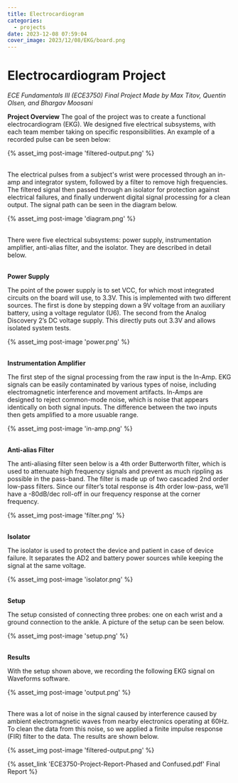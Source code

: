 ```yaml
---
title: Electrocardiogram
categories:
  - projects
date: 2023-12-08 07:59:04
cover_image: 2023/12/08/EKG/board.png
---
```


# Electrocardiogram Project 
*ECE Fundamentals III (ECE3750) Final Project*
*Made by Max Titov, Quentin Olsen, and Bhargav Moosani*


**Project Overview**
The goal of the project was to create a functional electrocardiogram (EKG). We designed five electrical subsystems, with each team member taking on specific responsibilities. An example of a recorded pulse can be seen below:  

{% asset_img post-image 'filtered-output.png' %}

<br/>The electrical pulses from a subject's wrist were processed through an in-amp and integrator system, followed by a filter to remove high frequencies. The filtered signal then passed through an isolator for protection against electrical failures, and finally underwent digital signal processing for a clean output. The signal path can be seen in the diagram below.  

{% asset_img post-image 'diagram.png' %}

<br/>There were five electrical subsystems: power supply, instrumentation amplifier, anti-alias filter, and the isolator. They are described in detail below.  <br/><br/>

**Power Supply**

The point of the power supply is to set VCC, for which most integrated circuits on the board will use, to 3.3V. This is implemented with two different sources. The first is done by stepping down a 9V voltage from an auxiliary battery, using a voltage regulator (U6). The second from the Analog Discovery 2’s DC voltage supply. This directly puts out 3.3V and allows isolated system tests.

{% asset_img post-image 'power.png' %}
<br/><br/>

**Instrumentation Amplifier**

The first step of the signal processing from the raw input is the In-Amp. EKG signals can be easily contaminated by various types of noise, including electromagnetic interference and movement artifacts. In-Amps are designed to reject common-mode noise, which is noise that appears identically on both signal inputs. The difference between the two inputs then gets amplified to a more usuable range.

{% asset_img post-image 'in-amp.png' %}
<br/><br/>

**Anti-alias Filter**

The anti-aliasing filter seen below is a 4th order Butterworth filter, which is used to attenuate high frequency signals and prevent as much rippling as possible in the pass-band. The filter is made up of two cascaded 2nd order low-pass filters. Since our filter’s total response is 4th order low-pass, we’ll have a -80dB/dec roll-off in our frequency response at the corner frequency.

{% asset_img post-image 'filter.png' %}
<br/><br/>

**Isolator**

The isolator is used to protect the device and patient in case of device failure. It separates the AD2 and battery  power sources while keeping the signal at the same voltage.

{% asset_img post-image 'isolator.png' %}
<br/><br/>

**Setup**

The setup consisted of connecting three probes: one on each wrist and a ground connection to the ankle. A picture of the setup can be seen below.

{% asset_img post-image 'setup.png' %}
<br/><br/>

**Results**

With the setup shown above, we recording the following EKG signal on Waveforms software.

{% asset_img post-image 'output.png' %}

<br/>There was a lot of noise in the signal caused by interference caused by ambient electromagnetic waves from nearby electronics operating at 60Hz. To clean the data from this noise, so we applied a finite impulse response (FIR) filter to the data. The results are shown below.

{% asset_img post-image 'filtered-output.png' %}

{% asset_link 'ECE3750-Project-Report-Phased and Confused.pdf' Final Report %}



